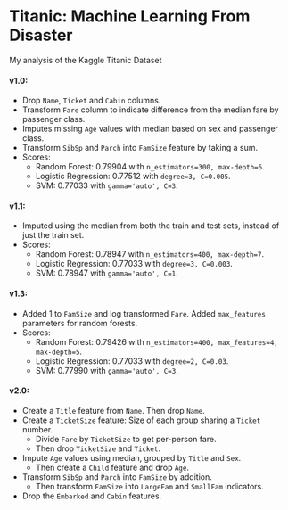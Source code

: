 # Titanic: Machine Learning From Disaster

My analysis of the Kaggle Titanic Dataset

#### v1.0:
* Drop `Name`, `Ticket` and `Cabin` columns.
* Transform `Fare` column to indicate difference from the median fare by passenger class.
* Imputes missing `Age` values with median based on sex and passenger class.
* Transform `SibSp` and `Parch` into `FamSize` feature by taking a sum.
* Scores:
    * Random Forest: 0.79904 with `n_estimators=300, max-depth=6`.
    * Logistic Regression: 0.77512 with `degree=3, C=0.005`.
    * SVM: 0.77033 with `gamma='auto', C=3`.

#### v1.1:
* Imputed using the median from both the train and test sets, instead of just the train set.
* Scores:
    * Random Forest: 0.78947 with `n_estimators=400, max-depth=7`.
    * Logistic Regression: 0.77033 with `degree=3, C=0.003`.
    * SVM: 0.78947 with `gamma='auto', C=1`.

#### v1.3:
* Added 1 to `FamSize` and log transformed `Fare`. Added `max_features` parameters for random forests.
* Scores:
    * Random Forest: 0.79426 with `n_estimators=400, max_features=4, max-depth=5`.
    * Logistic Regression: 0.77033 with `degree=2, C=0.03`.
    * SVM: 0.77990 with `gamma='auto', C=3`.

#### v2.0:
* Create a `Title` feature from `Name`. Then drop `Name`.
* Create a `TicketSize` feature: Size of each group sharing a `Ticket` number.
    * Divide `Fare` by `TicketSize` to get per-person fare.
    * Then drop `TicketSize` and `Ticket`.
* Impute `Age` values using median, grouped by `Title` and `Sex`.
    * Then create a `Child` feature and drop `Age`.
* Transform `SibSp` and `Parch` into `FamSize` by addition.
    * Then transform `FamSize` into `LargeFam` and `SmallFam` indicators.
* Drop the `Embarked` and `Cabin` features.